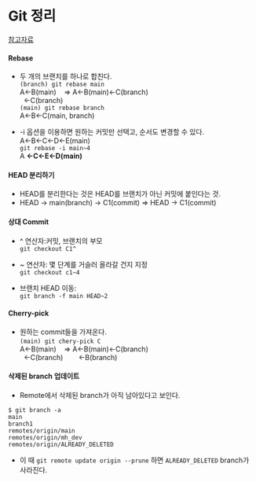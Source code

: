# Git 정리

[참고자료](https://learngitbranching.js.org/?locale=ko)


#### Rebase
* 두 개의 브랜치를 하나로 합친다.  
```(branch) git rebase main```  
A<-B(main)   &nbsp;&nbsp;&nbsp;=>  A<-B(main)<-C(branch)  
&nbsp;&nbsp;<-C(branch)  
```(main) git rebase branch```  
A<-B<-C(main, branch)

* -i 옵션을 이용하면 원하는 커밋만 선택고, 순서도 변경할 수 있다.  
A<-B<-C<-D<-E(main)  
```git rebase -i main~4```  
A __<-C<-E<-D(main)__

#### HEAD 분리하기
* HEAD를 분리한다는 것은 HEAD를 브랜치가 아닌 커밋에 붙인다는 것.
* HEAD -> main(branch) -> C1(commit) => HEAD -> C1(commit)

#### 상대 Commit
* ^ 연산자:커밋, 브랜치의 부모  
```git checkout C1^```
* ~ 연산자: 몇 단계를 거슬러 올라갈 건지 지정  
```git checkout c1~4```

* 브랜치 HEAD 이동:  
```git branch -f main HEAD~2```

#### Cherry-pick
* 원하는 commit들을 가져온다.    
```(main) git chery-pick C```  
A<-B(main)   &nbsp;&nbsp;&nbsp;=>  A<-B(main)<-C(branch)  
&nbsp;&nbsp;<-C(branch) &nbsp;&nbsp;&nbsp;&nbsp;&nbsp;&nbsp; <-B(branch)  


#### 삭제된 branch 업데이트
* Remote에서 삭제된 branch가 아직 남아있다고 보인다.
```
$ git branch -a
main
branch1
remotes/origin/main
remotes/origin/mh_dev
remotes/origin/ALREADY_DELETED
```
* 이 때 `git remote update origin --prune` 하면 `ALREADY_DELETED` 
branch가 사라진다.